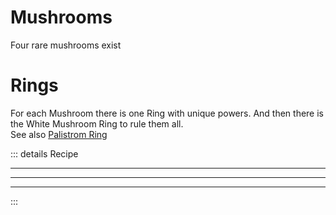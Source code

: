 # Mushrooms

Four rare mushrooms exist
<Item name="purple_mushroom"/>
<Item name="golden_mushroom"/>
<Item name="light_blue_mushroom"/>
<Item name="white_mushroom" style="margin-left: 50px"/>

# Rings
For each Mushroom there is one Ring with unique powers. And then there is the White Mushroom Ring to rule them all.<br>
See also [Palistrom Ring](./palistrom.md#ring)

<Item name="purple_mushroom_ring"/>
<Item name="golden_mushroom_ring"/>
<Item name="light_blue_mushroom_ring"/>
<Item name="white_mushroom_ring" style="margin-left: 50px"/>

::: details Recipe
<recipe-crafting slot_2="purple_mushroom" slot_5="palistrom_ring" result="purple_mushroom_ring"/>
<hr class=recipe-divider>
<recipe-crafting slot_2="golden_mushroom" slot_5="palistrom_ring" result="golden_mushroom_ring"/>
<hr class=recipe-divider>
<recipe-crafting slot_2="light_blue_mushroom" slot_5="palistrom_ring" result="light_blue_mushroom_ring"/>
<hr class=recipe-divider>
<recipe-crafting slot_2="white_mushroom" slot_5="palistrom_ring" result="white_mushroom_ring"/>

:::